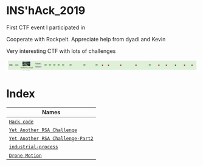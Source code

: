 # INS'hAck_2019

First CTF event I participated in

Cooperate with Rockpelt. Appreciate help from dyadi and Kevin

Very interesting CTF with lots of challenges

![alt text](rank.png)

# Index

| Names                  |
|------------------------|
| [`Hack code`](Hack_code/)|
| [`Yet Another RSA Challenge`](Yet%20Another%20RSA%20Challenge/) |
| [`Yet Another RSA Challenge-Part2`](yarsac_part2/) |
| [`industrial-process`](Industry_process/) |
| [`Drone Motion`]('drone_motion/')|
